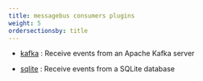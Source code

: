 ```yaml
---
title: messagebus consumers plugins
weight: 5
ordersectionsby: title
---
```


- [kafka](kafka) : Receive events from an Apache Kafka server

- [sqlite](sqlite) : Receive events from a SQLite database
